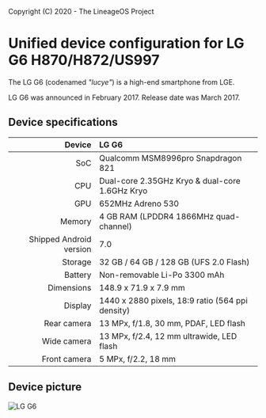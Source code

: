 Copyright (C) 2020 - The LineageOS Project

Unified device configuration for LG G6 H870/H872/US997
==============

The LG G6 (codenamed _"lucye"_) is a high-end smartphone from LGE.

LG G6 was announced in February 2017. Release date was March 2017.

## Device specifications

| Device       | LG G6                                           |
| -----------: | :---------------------------------------------- |
| SoC          | Qualcomm MSM8996pro Snapdragon 821              |
| CPU          | Dual-core 2.35GHz Kryo & dual-core 1.6GHz Kryo  |
| GPU          | 652MHz Adreno 530                               |
| Memory       | 4 GB RAM (LPDDR4 1866MHz quad-channel)          |
| Shipped Android version | 7.0                                  |
| Storage      | 32 GB / 64 GB / 128 GB (UFS 2.0 Flash)          |
| Battery      | Non-removable Li-Po 3300 mAh                    |
| Dimensions   | 148.9 x 71.9 x 7.9 mm                           |
| Display      | 1440 x 2880 pixels, 18:9 ratio (564 ppi density)|
| Rear camera  | 13 MPx, f/1.8, 30 mm, PDAF, LED flash           |
| Wide camera  | 13 MPx, f/2.4, 12 mm ultrawide, LED flash       |
| Front camera | 5 MPx, f/2.2, 18 mm                             |

## Device picture

![LG G6](https://images-na.ssl-images-amazon.com/images/I/71Y798zkPPL._AC_SX466_.jpg "LG G6 in silver")

